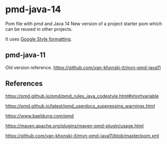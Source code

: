# pmd-java-14
Pom file with pmd and Java 14
New version of a project starter pom which can be reused in other projects.

It uses [Google Style formatting](https://github.com/yan-khonski-it/mvn-pmd-java11/blob/master/pom.xml).

## pmd-java-11
Old version reference.
https://github.com/yan-khonski-it/mvn-pmd-java11

## References
https://pmd.github.io/pmd/pmd_rules_java_codestyle.html#shortvariable

https://pmd.github.io/latest/pmd_userdocs_suppressing_warnings.html

https://www.baeldung.com/pmd

https://maven.apache.org/plugins/maven-pmd-plugin/usage.html

https://github.com/yan-khonski-it/mvn-pmd-java11/blob/master/pom.xml
